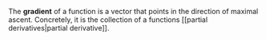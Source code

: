The **gradient** of a function is a vector that points in the direction of maximal ascent. Concretely, it is the collection of a functions [[partial derivatives|partial derivative]].